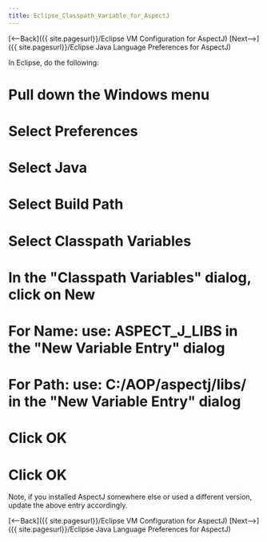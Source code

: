 ```yaml
---
title: Eclipse_Classpath_Variable_for_AspectJ
---
```

[<--Back]({{ site.pagesurl}}/Eclipse VM Configuration for AspectJ) [Next-->]({{ site.pagesurl}}/Eclipse Java Language Preferences for AspectJ)

In Eclipse, do the following:
# Pull down the **Windows** menu
# Select **Preferences**
# Select **Java**
# Select **Build Path**
# Select **Classpath Variables**
# In the "Classpath Variables" dialog, click on **New**
# For **Name:** use: ASPECT_J_LIBS in the "New Variable Entry" dialog
# For **Path:** use: C:/AOP/aspectj/libs/ in the "New Variable Entry" dialog
# Click **OK**
# Click **OK**

Note, if you installed AspectJ somewhere else or used a different version, update the above entry accordingly.

[<--Back]({{ site.pagesurl}}/Eclipse VM Configuration for AspectJ) [Next-->]({{ site.pagesurl}}/Eclipse Java Language Preferences for AspectJ)